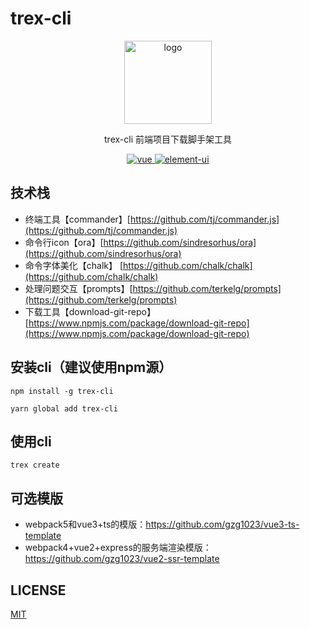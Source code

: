 # trex-cli

<p align="center">
    <img alt="logo" src="https://i.loli.net/2021/03/06/XJUZrVDY961PgBf.png" width="140" height="133">
</p>
<p align="center">trex-cli 前端项目下载脚手架工具</p>


<p align="center">
  <a href="https://github.com/gzg1023/trex-cli">
    <img src="https://img.shields.io/badge/前端-脚手架-blue.svg" alt="vue">
  </a>
  <a href="https://github.com/gzg1023/trex-cli">
    <img src="https://img.shields.io/badge/模版-下载-blue.svg" alt="element-ui">
  </a>
</p>


## 技术栈
- 终端工具【commander】[https://github.com/tj/commander.js](https://github.com/tj/commander.js)
- 命令行icon【ora】[https://github.com/sindresorhus/ora](https://github.com/sindresorhus/ora)
- 命令字体美化【chalk】 [https://github.com/chalk/chalk](https://github.com/chalk/chalk)
- 处理问题交互【prompts】[https://github.com/terkelg/prompts](https://github.com/terkelg/prompts)
- 下载工具【download-git-repo】[https://www.npmjs.com/package/download-git-repo](https://www.npmjs.com/package/download-git-repo)


## 安装cli（建议使用npm源）
```
npm install -g trex-cli 

yarn global add trex-cli

```

## 使用cli

```
trex create 
```

## 可选模版
- webpack5和vue3+ts的模版：https://github.com/gzg1023/vue3-ts-template
- webpack4+vue2+express的服务端渲染模版：https://github.com/gzg1023/vue2-ssr-template

## LICENSE

[MIT](https://en.wikipedia.org/wiki/MIT_License)